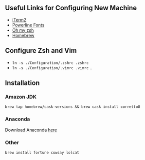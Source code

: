 ## Useful Links for Configuring New Machine
* [iTerm2](https://www.iterm2.com/)
* [Powerline Fonts](https://github.com/powerline/fonts)
* [Oh my zsh](https://github.com/robbyrussell/oh-my-zsh)
* [Homebrew](http://brew.sh/)

## Configure Zsh and Vim
* `ln -s ./Configuration/.zshrc .zshrc`
* `ln -s ./Configuration/.vimrc .vimrc`
..
## Installation

### Amazon JDK
```
brew tap homebrew/cask-versions && brew cask install corretto8
```

### Anaconda
Download Anaconda [here](https://www.anaconda.com/products/individual)

### Other
`brew install fortune cowsay lolcat`

